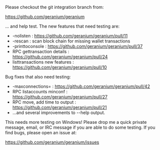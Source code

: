 Please checkout the git integration branch from:

https://github.com/geranium/geranium

... and help test.  The new features that need testing are:

* -nolisten : https://github.com/geranium/geranium/pull/11
* -rescan : scan block chain for missing wallet transactions
* -printtoconsole : https://github.com/geranium/geranium/pull/37
* RPC gettransaction details : https://github.com/geranium/geranium/pull/24
* listtransactions new features : https://github.com/geranium/geranium/pull/10

Bug fixes that also need testing:

* -maxconnections= : https://github.com/geranium/geranium/pull/42
* RPC listaccounts minconf : https://github.com/geranium/geranium/pull/27
* RPC move, add time to output : https://github.com/geranium/geranium/pull/21
* ...and several improvements to --help output.

This needs more testing on Windows!  Please drop me a quick private message, email, or IRC message if you are able to do some testing.  If you find bugs, please open an issue at:

https://github.com/geranium/geranium/issues
